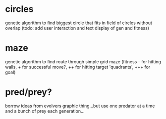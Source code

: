 # circles
genetic algorithm to find biggest circle that fits in field of circles without overlap
(todo: add user interaction and text display of gen and fitness)

# maze
genetic algorithm to find route through simple grid maze 
(fitness - for hitting walls, + for successful move?, ++ for hitting target 'quadrants', +++ for goal)

# pred/prey?
borrow ideas from evolvers graphic thing...but use one predator at a time and a bunch of prey each generation...

